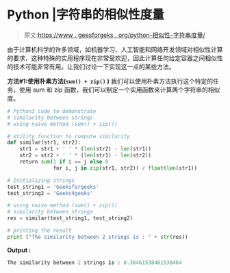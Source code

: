 # Python |字符串的相似性度量

> 原文:[https://www . geesforgeks . org/python-相似性-字符串度量/](https://www.geeksforgeeks.org/python-similarity-metrics-of-strings/)

由于计算机科学的许多领域，如机器学习、人工智能和网络开发领域对相似性计算的要求，这种特殊的实用程序现在非常受欢迎，因此计算任何给定容器之间相似性的技术可能非常有用。让我们讨论一下实现这一点的某些方法。

**方法#1:使用朴素方法(`sum() + zip()` )**
我们可以使用朴素方法执行这个特定的任务，使用 sum 和 zip 函数，我们可以制定一个实用函数来计算两个字符串的相似度。

```py
# Python3 code to demonstrate 
# similarity between strings
# using naive method (sum() + zip())

# Utility function to compute similarity
def similar(str1, str2):
    str1 = str1 + ' ' * (len(str2) - len(str1))
    str2 = str2 + ' ' * (len(str1) - len(str2))
    return sum(1 if i == j else 0 
               for i, j in zip(str1, str2)) / float(len(str1))

# Initializing strings
test_string1 = 'Geeksforgeeks'
test_string2 = 'Geeks4geeks'

# using naive method (sum() + zip())
# similarity between strings
res = similar(test_string1, test_string2)

# printing the result
print ("The similarity between 2 strings is : " + str(res))
```

**Output :**

```py
The similarity between 2 strings is : 0.38461538461538464

```